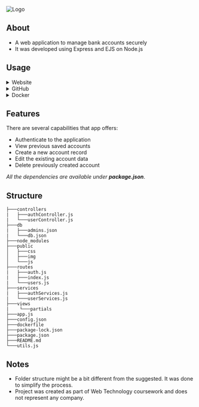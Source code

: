 ![Logo](https://github.com/thisisdilmurod/bankrupt/assets/100064552/5203a38e-a15e-44aa-b203-900faffe8b67)

## About

- A web application to manage bank accounts securely
- It was developed using Express and EJS on Node.js

## Usage

<details>
<summary>Website</summary>
<ol>
<li>Open browser (Chrome, Safari, Edge, etc).</li>
<li>Go to <a href="https://bankrupt.onrender.com/">here</a>.</li>
</ol>
</details>

<details>
<summary>GitHub</summary>
<ol>
<li>Clone the <a href="https://github.com/thisisdilmurod/bankrupt">repository</a>.</li>
<li>Install the dependencies: <code>npm install</code>.</li>
<li>Run on the localhost: <code>npm start</code>.</li>
</ol>
</details>

<details>
<summary>Docker</summary>
<ol>
<li>Pull the Docker image: <code>docker pull thisisdilmurod/bankrupt</code>.</li>
<li>Run on the localhost: <code>docker run -p 3000:3000 thisisdilmurod/bankrupt</code>.</li>
<ol>
</details>

## Features

There are several capabilities that app offers:
- Authenticate to the application
- View previous saved accounts
- Create a new account record
- Edit the existing account data
- Delete previously created account

<i>All the dependencies are available under <b>package.json</b></i>.

## Structure

```
├───controllers
|   ├───authController.js
|   └───userController.js
├───db
|   ├───admins.json
|   └───db.json
├───node_modules
├───public
│   ├───css
│   ├───img
│   └───js
├───routes
|   ├───auth.js
|   ├───index.js
|   └───users.js
├───services
|   ├───authServices.js
|   └───userServices.js
├───views
|    └───partials
├───app.js
├───config.json
├───dockerfile
├───package-lock.json
├───package.json
├───README.md
└───utils.js
```

## Notes
- Folder structure might be a bit different from the suggested. It was done to simplify the process.
- Project was created as part of Web Technology coursework and does not represent any company.